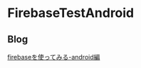 # FirebaseTestAndroid

## Blog
[firebaseを使ってみる-android編](http://gori.tech/2016/11/20/firebase%E3%82%92%E4%BD%BF%E3%81%A3%E3%81%A6%E3%81%BF%E3%82%8B-android%E7%B7%A8/)
